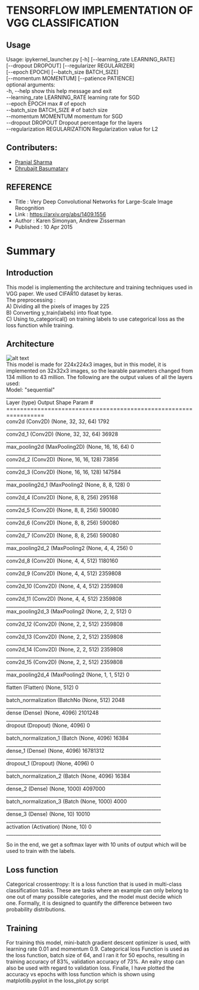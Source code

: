 # TENSORFLOW IMPLEMENTATION OF VGG CLASSIFICATION

## Usage
Usage: ipykernel_launcher.py [-h] [--learning_rate LEARNING_RATE]<br/>
                                [--dropout DROPOUT] [--regularizer REGULARIZER]<br/>
                                [--epoch EPOCH] [--batch_size BATCH_SIZE]<br/>
                                [--momentum MOMENTUM] [--patience PATIENCE]<br/>
optional arguments:<br/>
  -h, --help            show this help message and exit<br/>
  --learning_rate LEARNING_RATE
                        learning rate for SGD<br/>
  --epoch EPOCH     max # of epoch<br/>
  --batch_size BATCH_SIZE
                        # of batch size<br/>
  --momentum MOMENTUM     momentum for SGD<br/>
  --dropout DROPOUT
                        Dropout percentage for the layers<br/>
  --regularization REGULARIZATION
                        Regularization value for L2<br/>
## Contributers:
- [Pranjal Sharma](https://github.com/sppsps)
- [Dhrubajit Basumatary](https://github.com/dhruvz9)

## REFERENCE
 - Title : Very Deep Convolutional Networks for Large-Scale Image Recognition <br />
 - Link : https://arxiv.org/abs/1409.1556 <br />
 - Author : Karen Simonyan, Andrew Zisserman <br />
 - Published : 10 Apr 2015 <br />

# Summary

## Introduction
This model is implementing the architecture and training techniques used in VGG paper. We used CIFAR10 dataset by keras.<br />The preprocessing :<br />
A) Dividing all the pixels of images by 225<br />
B) Converting y_train(labels) into float type.<br />
C) Using to_categorical() on training labels to use categorical loss as the loss function while training.<br />

## Architecture 
![alt text](https://www.researchgate.net/profile/Clifford-Yang/publication/325137356/figure/fig2/AS:670371271413777@1536840374533/llustration-of-the-network-architecture-of-VGG-19-model-conv-means-convolution-FC-means.jpg)<br />
This model is made for 224x224x3 images, but in this model, it is implemented on 32x32x3 images, so the learable parameters changed from 134 million to 43 million.
The following are the output values of all the layers used:<br/>
Model: "sequential"
_________________________________________________________________<br/>
Layer (type)                 Output Shape              Param #   <br/>
=================================================================<br/>
conv2d (Conv2D)              (None, 32, 32, 64)        1792      <br/>
_________________________________________________________________<br/>
conv2d_1 (Conv2D)            (None, 32, 32, 64)        36928     <br/>
_________________________________________________________________<br/>
max_pooling2d (MaxPooling2D) (None, 16, 16, 64)        0         <br/>
_________________________________________________________________<br/>
conv2d_2 (Conv2D)            (None, 16, 16, 128)       73856     <br/>
_________________________________________________________________<br/>
conv2d_3 (Conv2D)            (None, 16, 16, 128)       147584    <br/>
_________________________________________________________________<br/>
max_pooling2d_1 (MaxPooling2 (None, 8, 8, 128)         0         <br/>
_________________________________________________________________<br/>
conv2d_4 (Conv2D)            (None, 8, 8, 256)         295168    <br/>
_________________________________________________________________<br/>
conv2d_5 (Conv2D)            (None, 8, 8, 256)         590080    <br/>
_________________________________________________________________<br/>
conv2d_6 (Conv2D)            (None, 8, 8, 256)         590080    <br/>
_________________________________________________________________<br/>
conv2d_7 (Conv2D)            (None, 8, 8, 256)         590080    <br/>
_________________________________________________________________<br/>
max_pooling2d_2 (MaxPooling2 (None, 4, 4, 256)         0         <br/>
_________________________________________________________________<br/>
conv2d_8 (Conv2D)            (None, 4, 4, 512)         1180160   <br/>
_________________________________________________________________<br/>
conv2d_9 (Conv2D)            (None, 4, 4, 512)         2359808   <br/>
_________________________________________________________________<br/>
conv2d_10 (Conv2D)           (None, 4, 4, 512)         2359808   <br/>
_________________________________________________________________<br/>
conv2d_11 (Conv2D)           (None, 4, 4, 512)         2359808   <br/>
_________________________________________________________________<br/>
max_pooling2d_3 (MaxPooling2 (None, 2, 2, 512)         0         <br/>
_________________________________________________________________<br/>
conv2d_12 (Conv2D)           (None, 2, 2, 512)         2359808   <br/>
_________________________________________________________________<br/>
conv2d_13 (Conv2D)           (None, 2, 2, 512)         2359808   <br/>
_________________________________________________________________<br/>
conv2d_14 (Conv2D)           (None, 2, 2, 512)         2359808   <br/>
_________________________________________________________________<br/>
conv2d_15 (Conv2D)           (None, 2, 2, 512)         2359808   <br/>
_________________________________________________________________<br/>
max_pooling2d_4 (MaxPooling2 (None, 1, 1, 512)         0         <br/>
_________________________________________________________________<br/>
flatten (Flatten)            (None, 512)               0         <br/>
_________________________________________________________________<br/>
batch_normalization (BatchNo (None, 512)               2048      <br/>
_________________________________________________________________<br/>
dense (Dense)                (None, 4096)              2101248   <br/>
_________________________________________________________________<br/>
dropout (Dropout)            (None, 4096)              0         <br/>
_________________________________________________________________<br/>
batch_normalization_1 (Batch (None, 4096)              16384     <br/>
_________________________________________________________________<br/>
dense_1 (Dense)              (None, 4096)              16781312  <br/>
_________________________________________________________________<br/>
dropout_1 (Dropout)          (None, 4096)              0         <br/>
_________________________________________________________________<br/>
batch_normalization_2 (Batch (None, 4096)              16384     <br/>
_________________________________________________________________<br/>
dense_2 (Dense)              (None, 1000)              4097000   <br/>
_________________________________________________________________<br/>
batch_normalization_3 (Batch (None, 1000)              4000      <br/>
_________________________________________________________________<br/>
dense_3 (Dense)              (None, 10)                10010     <br/>
_________________________________________________________________<br/>
activation (Activation)      (None, 10)                0         <br/>
_________________________________________________________________<br/>

So in the end, we get a softmax layer with 10 units of output which will be used to train with the labels.

## Loss function
Categorical crossentropy: It is a loss function that is used in multi-class classification tasks. These are tasks where an example can only belong to one out of many possible categories, and the model must decide which one.
Formally, it is designed to quantify the difference between two probability distributions.

## Training
For training this model, mini-batch gradient descent optimizer is used, with learning rate 0.01 and momentum 0.9. Categorical loss Function is used as the loss function, batch size of 64, and I ran it for 50 epochs, resulting in training accuracy of 83%, validation accuracy of 73%. An ealry stop can also be used with regard to validation loss.
Finalle, I have plotted the accuracy vs epochs with loss function which is shown using matplotlib.pyplot in the loss_plot.py script
